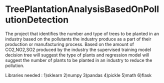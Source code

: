 # TreePlantationAnalysisBasedOnPollutionDetection


The project that identifies the number and type of trees to be planted in an industry based on the pollutants the industry produce as a part of their production or manufacturing process. Based on the amount of CO2,NO2,SO2 produced by the industry the supervised training model decision tree will suggest the type of plants and regression model will suggest the number of plants to be planted in an industry to reduce the pollution.

Libraries needed :
1)sklearn
2)numpy
3)pandas
4)pickle
5)math
6)flask
